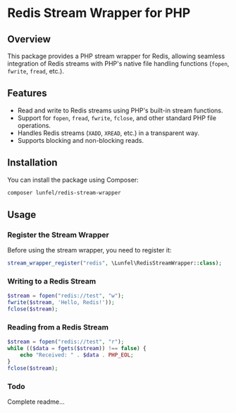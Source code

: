 # Redis Stream Wrapper for PHP

## Overview

This package provides a PHP stream wrapper for Redis, allowing seamless integration of Redis streams with PHP's native file handling functions (`fopen`, `fwrite`, `fread`, etc.).

## Features

- Read and write to Redis streams using PHP's built-in stream functions.
- Support for `fopen`, `fread`, `fwrite`, `fclose`, and other standard PHP file operations.
- Handles Redis streams (`XADD`, `XREAD`, etc.) in a transparent way.
- Supports blocking and non-blocking reads.

## Installation

You can install the package using Composer:

```sh
composer lunfel/redis-stream-wrapper
```

## Usage

### Register the Stream Wrapper

Before using the stream wrapper, you need to register it:

```php
stream_wrapper_register("redis", \Lunfel\RedisStreamWrapper::class);
```

### Writing to a Redis Stream

```php
$stream = fopen("redis://test", "w");
fwrite($stream, 'Hello, Redis!'));
fclose($stream);
```

### Reading from a Redis Stream

```php
$stream = fopen("redis://test", "r");
while (($data = fgets($stream)) !== false) {
    echo "Received: " . $data . PHP_EOL;
}
fclose($stream);
```

### Todo

Complete readme...